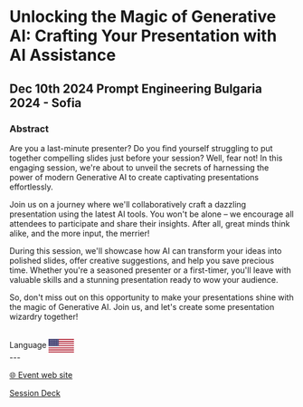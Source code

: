 # Unlocking the Magic of Generative AI: Crafting Your Presentation with AI Assistance
## Dec 10th 2024 Prompt Engineering Bulgaria 2024 - Sofia 
### Abstract
Are you a last-minute presenter? Do you find yourself struggling to put together compelling slides just before your session? Well, fear not! In this engaging session, we're about to unveil the secrets of harnessing the power of modern Generative AI to create captivating presentations effortlessly.

Join us on a journey where we'll collaboratively craft a dazzling presentation using the latest AI tools. You won't be alone – we encourage all attendees to participate and share their insights. After all, great minds think alike, and the more input, the merrier!

During this session, we'll showcase how AI can transform your ideas into polished slides, offer creative suggestions, and help you save precious time. Whether you're a seasoned presenter or a first-timer, you'll leave with valuable skills and a stunning presentation ready to wow your audience.

So, don't miss out on this opportunity to make your presentations shine with the magic of Generative AI. Join us, and let's create some presentation wizardry together! 


<br/>
Language <img width="45" src="https://raw.githubusercontent.com/dpcons/DPCons/Dev/Resources/FlagUSA.svg" style="vertical-align:middle">
<br/>
---



<br/>
<p>
<a href="https://www.eventbrite.nl/e/prompt-engineering-bulgaria-2024-tickets-796563251127?aff=oddtdtcreator">🌐 Event web site</a>
</p>

<p>
<a href="https://github.com/dpcons/DPCons/blob/main/Decks/.pdf" 
target="_blank">Session Deck</a>
</a>
</p>
